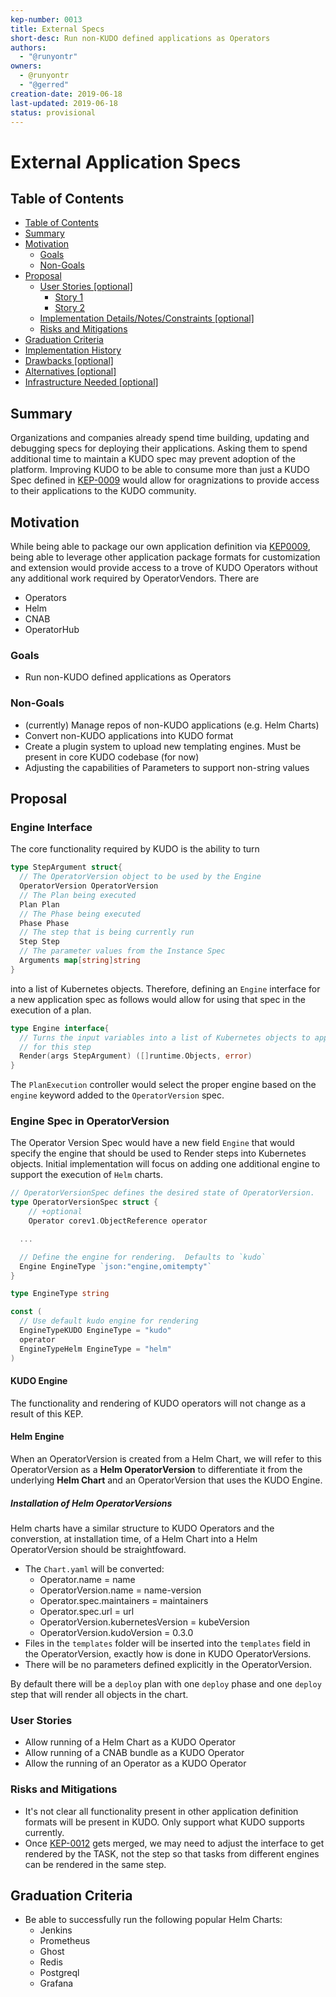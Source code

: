 ```yaml
---
kep-number: 0013
title: External Specs
short-desc: Run non-KUDO defined applications as Operators
authors:
  - "@runyontr"
owners:
  - @runyontr
  - "@gerred"
creation-date: 2019-06-18
last-updated: 2019-06-18
status: provisional
---
```


# External Application Specs

## Table of Contents

- [Table of Contents](#table-of-contents)
- [Summary](#summary)
- [Motivation](#motivation)
  - [Goals](#goals)
  - [Non-Goals](#non-goals)
- [Proposal](#proposal)
  - [User Stories [optional]](#user-stories-optional)
    - [Story 1](#story-1)
    - [Story 2](#story-2)
  - [Implementation Details/Notes/Constraints [optional]](#implementation-detailsnotesconstraints-optional)
  - [Risks and Mitigations](#risks-and-mitigations)
- [Graduation Criteria](#graduation-criteria)
- [Implementation History](#implementation-history)
- [Drawbacks [optional]](#drawbacks-optional)
- [Alternatives [optional]](#alternatives-optional)
- [Infrastructure Needed [optional]](#infrastructure-needed-optional)

## Summary

Organizations and companies already spend time building, updating and debugging specs for deploying their applications. Asking them to spend additional time to maintain a KUDO spec may prevent adoption of the platform. Improving KUDO to be able to consume more than just a KUDO Spec defined in [KEP-0009](keps/0009-operator-toolkit.md) would allow for oragnizations to provide access to their applications to the KUDO community.

## Motivation

While being able to package our own application definition via [KEP0009](keps/0009-operator-toolkit.md), being able to leverage other application package formats for customization and extension would provide access to a trove of KUDO Operators without any additional work required by OperatorVendors. There are

- Operators
- Helm
- CNAB
- OperatorHub

### Goals

- Run non-KUDO defined applications as Operators

### Non-Goals

- (currently) Manage repos of non-KUDO applications (e.g. Helm Charts)
- Convert non-KUDO applications into KUDO format
- Create a plugin system to upload new templating engines. Must be present in core KUDO codebase (for now)
- Adjusting the capabilities of Parameters to support non-string values

## Proposal

### Engine Interface

The core functionality required by KUDO is the ability to turn

```go
type StepArgument struct{
  // The OperatorVersion object to be used by the Engine
  OperatorVersion OperatorVersion
  // The Plan being executed
  Plan Plan
  // The Phase being executed
  Phase Phase
  // The step that is being currently run
  Step Step
  // The parameter values from the Instance Spec
  Arguments map[string]string
}
```

into a list of Kubernetes objects. Therefore, defining an `Engine` interface for a new application spec as follows would allow for using that spec in the execution of a plan.

```go
type Engine interface{
  // Turns the input variables into a list of Kubernetes objects to apply
  // for this step
  Render(args StepArgument) ([]runtime.Objects, error)
}
```

The `PlanExecution` controller would select the proper engine based on the `engine` keyword added to the `OperatorVersion` spec.

### Engine Spec in OperatorVersion

The Operator Version Spec would have a new field `Engine` that would specify the engine that should be used to Render steps into Kubernetes objects. Initial implementation will focus on adding one additional engine to support the execution of `Helm` charts.

```go
// OperatorVersionSpec defines the desired state of OperatorVersion.
type OperatorVersionSpec struct {
	// +optional
	Operator corev1.ObjectReference operator

  ...

  // Define the engine for rendering.  Defaults to `kudo`
  Engine EngineType `json:"engine,omitempty"`
}

type EngineType string

const (
  // Use default kudo engine for rendering
  EngineTypeKUDO EngineType = "kudo"
  operator
  EngineTypeHelm EngineType = "helm"
)

```

#### KUDO Engine

The functionality and rendering of KUDO operators will not change as a result of this KEP.

#### Helm Engine

When an OperatorVersion is created from a Helm Chart, we will refer to this OperatorVersion as a **Helm OperatorVersion** to differentiate it from the underlying **Helm Chart** and an OperatorVersion that uses the KUDO Engine.

##### Installation of Helm OperatorVersions

Helm charts have a similar structure to KUDO Operators and the converstion, at installation time, of a Helm Chart into a Helm OperatorVersion should be straightfoward.

- The `Chart.yaml` will be converted:
  - Operator.name = name
  - OperatorVersion.name = name-version
  - Operator.spec.maintainers = maintainers
  - Operator.spec.url = url
  - OperatorVersion.kubernetesVersion = kubeVersion
  - OperatorVersion.kudoVersion = 0.3.0
- Files in the `templates` folder will be inserted into the `templates` field in the OperatorVersion, exactly how is done in KUDO OperatorVersions.
- There will be no parameters defined explicitly in the OperatorVersion.

By default there will be a `deploy` plan with one `deploy` phase and one `deploy` step that will render all objects in the chart.

### User Stories

- Allow running of a Helm Chart as a KUDO Operator
- Allow running of a CNAB bundle as a KUDO Operator
- Allow the running of an Operator as a KUDO Operator

### Risks and Mitigations

- It's not clear all functionality present in other application definition formats will be present in KUDO. Only support what KUDO supports currently.
- Once [KEP-0012](keps/0012-operator-extensions.md) gets merged, we may need to adjust the interface to get rendered by the TASK, not the step so that tasks from different engines can be rendered in the same step.

## Graduation Criteria

- Be able to successfully run the following popular Helm Charts:
  - Jenkins
  - Prometheus
  - Ghost
  - Redis
  - Postgreql
  - Grafana
